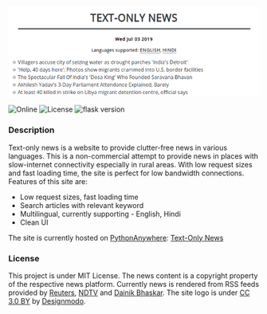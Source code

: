 <p align="center">
<img src="https://github.com/pncnmnp/Text-only-News/blob/master/screenshots/news-headlines.png">
</p>
<p>
<img alt="Online" src="https://img.shields.io/website/https/textnews.pythonanywhere.com.svg?down_color=red&down_message=offline&up_color=green&up_message=online"> <img alt="License" src="https://img.shields.io/badge/license-MIT-blue.svg"> <img alt="flask version" src="https://img.shields.io/badge/flask%20version-1.0.3-blue.svg">
</p>

### Description
Text-only news is a website to provide clutter-free news in various languages. This is a non-commercial attempt to provide news in places with slow-internet connectivity especially in rural areas. With low request sizes and fast loading time, the site is perfect for low bandwidth connections.<br/>
Features of this site are:
* Low request sizes, fast loading time
* Search articles with relevant keyword
* Multilingual, currently supporting - English, Hindi
* Clean UI

The site is currently hosted on [PythonAnywhere](https://pythonanywhere.com): [Text-Only News](https://textnews.pythonanywhere.com)

### License
This project is under MIT License. The news content is a copyright property of the respective news platform. Currently news is rendered from RSS feeds provided by [Reuters](https://in.reuters.com/tools/rss), [NDTV](https://www.ndtv.com/rss) and [Dainik Bhaskar](https://www.bhaskar.com/). The site logo is under [CC 3.0 BY](http://creativecommons.org/licenses/by/3.0/) by [Designmodo](https://www.flaticon.com/authors/designmodo).